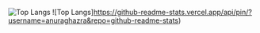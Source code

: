 ![Top Langs](https://github-readme-stats.vercel.app/api/top-langs/?username=arielsaulnier&layout=compact) ![Top Langs]https://github-readme-stats.vercel.app/api/pin/?username=anuraghazra&repo=github-readme-stats)
